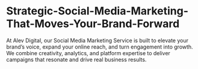 # Strategic-Social-Media-Marketing-That-Moves-Your-Brand-Forward
At Alev Digital, our Social Media Marketing Service is built to elevate your brand’s voice, expand your online reach, and turn engagement into growth. We combine creativity, analytics, and platform expertise to deliver campaigns that resonate and drive real business results.
